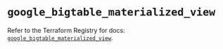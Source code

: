 # `google_bigtable_materialized_view`

Refer to the Terraform Registry for docs: [`google_bigtable_materialized_view`](https://registry.terraform.io/providers/hashicorp/google-beta/6.41.0/docs/resources/google_bigtable_materialized_view).
